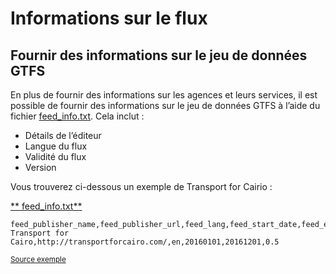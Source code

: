 # Informations sur le flux

## Fournir des informations sur le jeu de données GTFS 
 
 En plus de fournir des informations sur les agences et leurs services, il est possible de fournir des informations sur le jeu de données GTFS à l’aide du fichier [feed_info.txt](../../reference/#feed_infotxt). Cela inclut : 
 
 - Détails de l’éditeur
 - Langue du flux
 - Validité du flux
 - Version 
 
 Vous trouverez ci-dessous un exemple de Transport for Cairio : 
 
 [** feed_info.txt**](../../reference/#feed_infotxt) 
 
```
feed_publisher_name,feed_publisher_url,feed_lang,feed_start_date,feed_end_date,feed_version
Transport for Cairo,http://transportforcairo.com/,en,20160101,20161201,0.5
```
 
 <sup>[Source exemple](https://github.com/transportforcairo/Metro-GTFS/archive/master.zip#Metro-GTFS-master)</sup>
